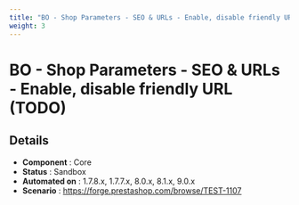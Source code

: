 ```yaml
---
title: "BO - Shop Parameters - SEO & URLs - Enable, disable friendly URL (TODO)"
weight: 3
---
```


# BO - Shop Parameters - SEO & URLs - Enable, disable friendly URL (TODO)
## Details
* **Component** : Core
* **Status** : Sandbox
* **Automated on** : 1.7.8.x, 1.7.7.x, 8.0.x, 8.1.x, 9.0.x
* **Scenario** : https://forge.prestashop.com/browse/TEST-1107

